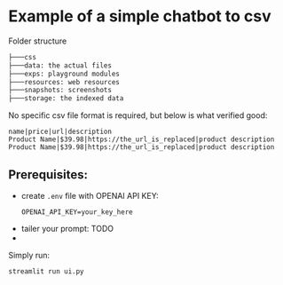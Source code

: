 # Example of a simple chatbot to csv

Folder structure
```bash
├───css
├───data: the actual files
├───exps: playground modules
├───resources: web resources
├───snapshots: screenshots
├───storage: the indexed data
```
No specific csv file format is required, but below is what verified good:

```text
name|price|url|description
Product Name|$39.98|https://the_url_is_replaced|product description
Product Name|$39.98|https://the_url_is_replaced|product description
```

## Prerequisites:
* create `.env` file with OPENAI API KEY:
    ```text
    OPENAI_API_KEY=your_key_here
    ```
* tailer your prompt: TODO
* 
Simply run:
```bash
streamlit run ui.py
```